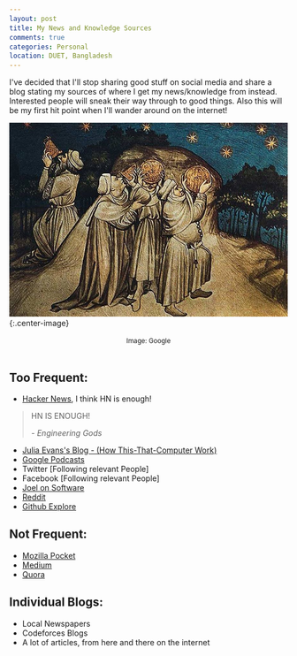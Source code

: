 ```yaml
---
layout: post
title: My News and Knowledge Sources
comments: true
categories: Personal
location: DUET, Bangladesh
---
```


I've decided that I'll stop sharing good stuff on social media and share a blog stating my sources of where I get my news/knowledge from instead. Interested people will sneak their way through to good things. Also this will be my first hit point when I'll wander around on the internet!

![Stargazers](/post_images/2021/Jun/stargazers.jpg){:.center-image}
<center> <small>Image: Google</small> </center> <br>


## Too Frequent:

- [Hacker News](http://news.ycombinator.com/), I think HN is enough!

> HN IS ENOUGH!
>
> <cite>- Engineering Gods</cite>

- [Julia Evans's Blog - (How This-That-Computer Work)](https://jvns.ca/)
- [Google Podcasts](https://podcasts.google.com/)
- Twitter  [Following relevant People]
- Facebook [Following relevant People]
- [Joel on Software](https://www.joelonsoftware.com/)
- [Reddit](http://reddit.com/)
- [Github Explore](https://github.com/explore)

## Not Frequent:

- [Mozilla Pocket](https://getpocket.com/explore/)
- [Medium](https://medium.com/)
- [Quora](http://quora.com/)


## Individual Blogs: 

- Local Newspapers
- Codeforces Blogs
- A lot of articles, from here and there on the internet